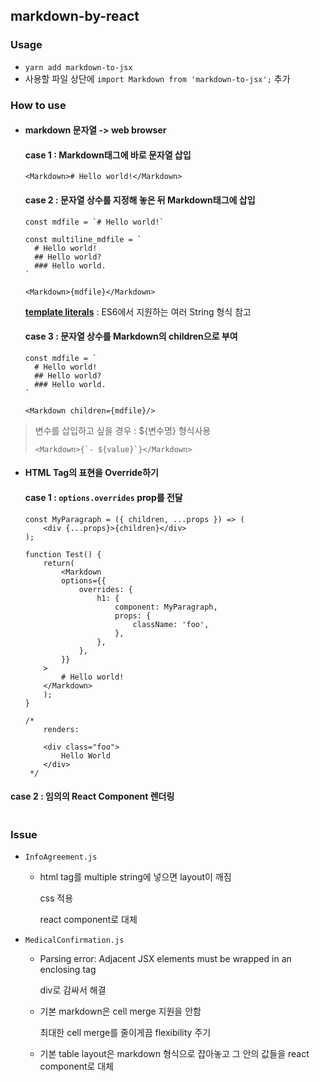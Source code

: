 ## markdown-by-react



### Usage

- `yarn add markdown-to-jsx`
- 사용할 파일 상단에 `import Markdown from 'markdown-to-jsx';` 추가



### How to use

- #### markdown 문자열 -> web browser

  #### case 1 : Markdown태그에 바로 문자열 삽입

  ```react
  <Markdown># Hello world!</Markdown>
  ```

  

  #### case 2 : 문자열 상수를 지정해 놓은 뒤 Markdown태그에 삽입

  ```react
  const mdfile = `# Hello world!`
  
  const multiline_mdfile = `
  	# Hello world!
  	## Hello world?
  	### Hello world.
  `
  
  <Markdown>{mdfile}</Markdown>
  ```

   [**template literals**](https://developer.mozilla.org/en-US/docs/Web/JavaScript/Reference/template_strings) : ES6에서 지원하는 여러 String 형식 참고

  

  #### case 3 : 문자열 상수를 Markdown의 children으로 부여

  ```react
  const mdfile = `
  	# Hello world!
  	## Hello world?
  	### Hello world.
  `
  
  <Markdown children={mdfile}/>
  ```



> 변수를 삽입하고 싶을 경우 : ${변수명} 형식사용
>
> ```react
> <Markdown>{`- ${value}`}</Markdown>
> ```



- #### HTML Tag의 표현을 Override하기

  #### case 1 : `options.overrides` prop를 전달

  ```react
  const MyParagraph = ({ children, ...props }) => (
      <div {...props}>{children}</div>
  );
   
  function Test() {
      return(
          <Markdown
          options={{
              overrides: {
                  h1: {
                      component: MyParagraph,
                      props: {
                          className: 'foo',
                      },
                  },
              },
          }}
      >
          # Hello world!
      </Markdown>
      );
  }
  
  /*
      renders:
     
      <div class="foo">
          Hello World
      </div>
   */
  ```



#### 	case 2 : 임의의 React Component 렌더링

```react

```



### Issue

- `InfoAgreement.js`

  - html tag를 multiple string에 넣으면 layout이 깨짐

    css 적용 

    react component로 대체 

- `MedicalConfirmation.js`

  - Parsing error: Adjacent JSX elements must be wrapped in an enclosing tag

    div로 감싸서 해결

  - 기본 markdown은 cell merge 지원을 안함

    최대한 cell merge를 줄이게끔 flexibility 주기

  - 기본 table layout은 markdown 형식으로 잡아놓고 그 안의 값들을 react component로 대체